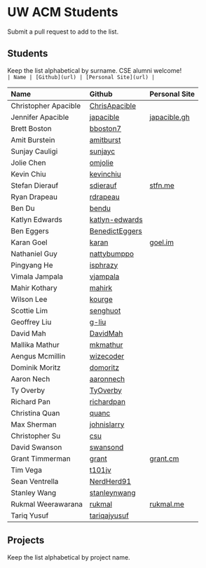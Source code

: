 UW ACM Students
===============
Submit a pull request to add to the list. 

## Students
Keep the list alphabetical by surname. CSE alumni welcome!  
`| Name | [Github](url) | [Personal Site](url) |`

| Name | Github | Personal Site |
| :--- | :----- | :------------ |
| Christopher Apacible | [ChrisApacible](https://github.com/ChrisApacible) | |
| Jennifer Apacible | [japacible](https://github.com/japacible) | [japacible.gh](http://japacible.github.io/) |
| Brett Boston | [bboston7](https://github.com/bboston7) | |
| Amit Burstein | [amitburst](https://github.com/amitburst) | |
| Sunjay Cauligi | [sunjayc](https://github.com/sunjayc) | |
| Jolie Chen | [omjolie](https://github.com/omjolie) | |
| Kevin Chiu | [kevinchiu](https://github.com/kevinchiu) | |
| Stefan Dierauf | [sdierauf](https://github.com/sdierauf) | [stfn.me](http://stfn.me) |
| Ryan Drapeau | [rdrapeau](https://github.com/rdrapeau) | |
| Ben Du | [bendu](https://github.com/bendu) | |
| Katlyn Edwards | [katlyn-edwards](https://github.com/katlyn-edwards) | |
| Ben Eggers | [BenedictEggers](https://github.com/BenedictEggers) | |
| Karan Goel | [karan](https://github.com/karan) | [goel.im](http://www.goel.im) |
| Nathaniel Guy | [nattybumppo](https://github.com/nattybumppo) | |
| Pingyang He | [isphrazy](https://github.com/isphrazy) | |
| Vimala Jampala | [vjampala](https://github.com/vjampala/) | |
| Mahir Kothary | [mahirk](https://github.com/mahirk) | |
| Wilson Lee | [kourge](https://github.com/kourge) | |
| Scottie Lim | [senghuot](https://github.com/senghuot) | |
| Geoffrey Liu | [g-liu](https://github.com/g-liu) | |
| David Mah | [DavidMah](https://github.com/DavidMah) | |
| Mallika Mathur | [mkmathur](https://github.com/mkmathur) | |
| Aengus Mcmillin | [wizecoder](https://github.com/wizecoder) | |
| Dominik Moritz | [domoritz](https://github.com/domoritz) | |
| Aaron Nech | [aaronnech](https://github.com/aaronnech) | |
| Ty Overby | [TyOverby](https://github.com/TyOverby) | |
| Richard Pan | [richardpan](https://github.com/richardpan) | |
| Christina Quan| [quanc](https://github.com/quanc) | |
| Max Sherman | [johnislarry](https://github.com/johnislarry) | |
| Christopher Su | [csu](https://github.com/csu) | |
| David Swanson | [swansond](https://github.com/swansond) | |
| Grant Timmerman | [grant](https://github.com/grant) | [grant.cm](http://www.grant.cm/) |
| Tim Vega | [t101jv](https://github.com/t101jv) | |
| Sean Ventrella | [NerdHerd91](https://github.com/NerdHerd91) | |
| Stanley Wang | [stanleynwang](https://github.com/stanleynwang) | |
| Rukmal Weerawarana | [rukmal](https://github.com/rukmal) |[rukmal.me](http://rukmal.me/)|
| Tariq Yusuf | [tariqajyusuf](https://github.com/tariqajyusuf) | |

## Projects
Keep the list alphabetical by project name.
